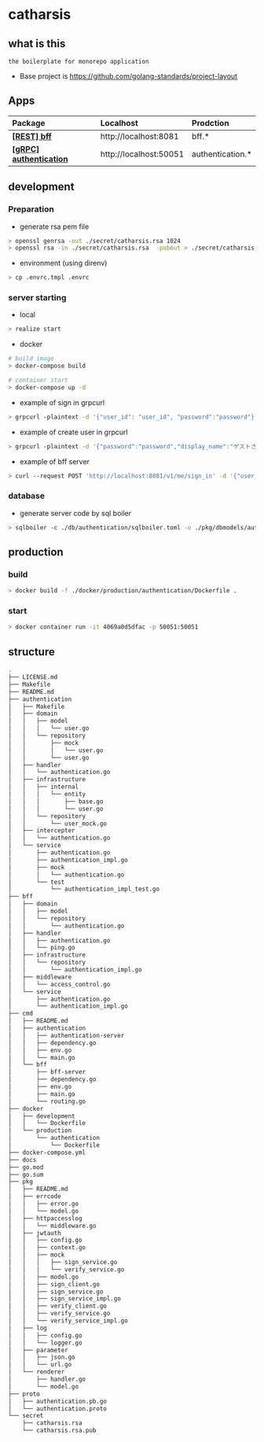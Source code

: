 # catharsis

## what is this

```
the boilerplate for monorepo application
```

- Base project is https://github.com/golang-standards/project-layout

## Apps

| Package                                           | Localhost              | Prodction         |
| :------------------------------------------------ | :--------------------- | :---------------- |
| **[[REST] bff](./cmd/bff)**                       | http://localhost:8081  | bff.\*            |
| **[[gRPC] authentication](./cmd/authentication)** | http://localhost:50051 | authentication.\* |

## development

### Preparation

- generate rsa pem file

```bash
> openssl genrsa -out ./secret/catharsis.rsa 1024
> openssl rsa -in ./secret/catharsis.rsa  -pubout > ./secret/catharsis.rsa.pub
```

- environment (using direnv)

```bash
> cp .envrc.tmpl .envrc
```

### server starting

- local

```bash
> realize start
```

- docker

```bash
# build image
> docker-compose build

# container start
> docker-compose up -d
```

- example of sign in grpcurl

```bash
> grpcurl -plaintext -d '{"user_id": "user_id", "password":"password"}' 127.0.0.1:50051 Authentication/SignIn
```

- example of create user in grpcurl

```bash
> grpcurl -plaintext -d '{"password":"password","display_name":"ゲストさn","icon_image_path":"icon_url","background_image_path":"background_url","profile":"text"}' localhost:50051 Authentication/CreateUser
```

- example of bff server

```bash
> curl --request POST 'http://localhost:8081/v1/me/sign_in' -d '{"user_id": "user_id", "password":"password"}'
```

### database

- generate server code by sql boiler

```bash
> sqlboiler -c ./db/authentication/sqlboiler.toml -o ./pkg/dbmodels/authentication psql
```

## production

### build

```bash
> docker build -f ./docker/production/authentication/Dockerfile .
```

### start

```bash
> docker container run -it 4069a0d5dfac -p 50051:50051
```

## structure

```bash
.
├── LICENSE.md
├── Makefile
├── README.md
├── authentication
│   ├── Makefile
│   ├── domain
│   │   ├── model
│   │   │   └── user.go
│   │   └── repository
│   │       ├── mock
│   │       │   └── user.go
│   │       └── user.go
│   ├── handler
│   │   └── authentication.go
│   ├── infrastructure
│   │   ├── internal
│   │   │   └── entity
│   │   │       ├── base.go
│   │   │       └── user.go
│   │   └── repository
│   │       └── user_mock.go
│   ├── intercepter
│   │   └── authentication.go
│   └── service
│       ├── authentication.go
│       ├── authentication_impl.go
│       ├── mock
│       │   └── authentication.go
│       └── test
│           └── authentication_impl_test.go
├── bff
│   ├── domain
│   │   ├── model
│   │   └── repository
│   │       └── authentication.go
│   ├── handler
│   │   ├── authentication.go
│   │   └── ping.go
│   ├── infrastructure
│   │   └── repository
│   │       └── authentication_impl.go
│   ├── middleware
│   │   └── access_control.go
│   └── service
│       ├── authentication.go
│       └── authentication_impl.go
├── cmd
│   ├── README.md
│   ├── authentication
│   │   ├── authentication-server
│   │   ├── dependency.go
│   │   ├── env.go
│   │   └── main.go
│   └── bff
│       ├── bff-server
│       ├── dependency.go
│       ├── env.go
│       ├── main.go
│       └── routing.go
├── docker
│   ├── development
│   │   └── Dockerfile
│   └── production
│       └── authentication
│           └── Dockerfile
├── docker-compose.yml
├── docs
├── go.mod
├── go.sum
├── pkg
│   ├── README.md
│   ├── errcode
│   │   ├── error.go
│   │   └── model.go
│   ├── httpaccesslog
│   │   └── middleware.go
│   ├── jwtauth
│   │   ├── config.go
│   │   ├── context.go
│   │   ├── mock
│   │   │   ├── sign_service.go
│   │   │   └── verify_service.go
│   │   ├── model.go
│   │   ├── sign_client.go
│   │   ├── sign_service.go
│   │   ├── sign_service_impl.go
│   │   ├── verify_client.go
│   │   ├── verify_service.go
│   │   └── verify_service_impl.go
│   ├── log
│   │   ├── config.go
│   │   └── logger.go
│   ├── parameter
│   │   ├── json.go
│   │   └── url.go
│   └── renderer
│       ├── handler.go
│       └── model.go
├── proto
│   ├── authentication.pb.go
│   └── authentication.proto
└── secret
    ├── catharsis.rsa
    └── catharsis.rsa.pub

```
